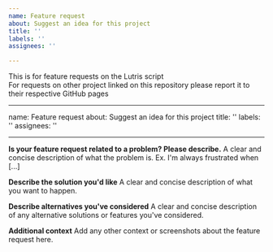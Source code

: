 ```yaml
---
name: Feature request
about: Suggest an idea for this project
title: ''
labels: ''
assignees: ''

---
```


This is for feature requests on the Lutris script<br>
For requests on other project linked on this repository please report it to their respective GitHub pages

---
name: Feature request
about: Suggest an idea for this project
title: ''
labels: ''
assignees: ''

---

**Is your feature request related to a problem? Please describe.**
A clear and concise description of what the problem is. Ex. I'm always frustrated when [...]

**Describe the solution you'd like**
A clear and concise description of what you want to happen.

**Describe alternatives you've considered**
A clear and concise description of any alternative solutions or features you've considered.

**Additional context**
Add any other context or screenshots about the feature request here.
